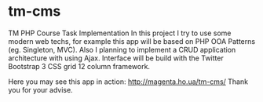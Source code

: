 # tm-cms
TM PHP Course Task Implementation
In this project I try to use some modern web techs, for example this app will be based on PHP OOA Patterns (eg. Singleton, MVC). Also I planning to implement a CRUD application architecture with using Ajax. Interface will be build with the Twitter Bootstrap 3 CSS grid 12 column framework.

Here you may see this app in action: http://magenta.ho.ua/tm-cms/
Thank you for your advise.